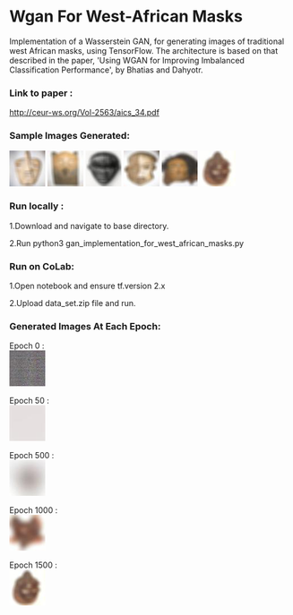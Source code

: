 # Wgan For West-African Masks
Implementation of a Wasserstein GAN, for generating images of traditional west African masks, using TensorFlow. The architecture is based on that described in the paper, 'Using WGAN for Improving Imbalanced Classification Performance', by Bhatias and Dahyotr.


### Link to paper : 
http://ceur-ws.org/Vol-2563/aics_34.pdf

### Sample Images Generated:
![](output_images/sample0.jpg)
![](output_images/sample1.jpg)
![](output_images/sample2.jpg)
![](output_images/sample3.jpg)
![](output_images/sample4.jpg)
![](output_images/epoch%201500.jpg)

### Run locally :
 1.Download and navigate to base directory.
 
 2.Run python3 gan_implementation_for_west_african_masks.py
### Run on CoLab:
 1.Open notebook and ensure tf.version 2.x
 
 2.Upload data_set.zip file and run.

### Generated Images At Each Epoch:

Epoch 0 :  
![](output_images/epoch0(untrained).jpg)            

Epoch 50 :    
![](output_images/50.jpg) 

Epoch 500 :   
![](output_images/epoch500.jpg) 

Epoch 1000 :    
![](output_images/epoch%201000.jpg)

Epoch 1500 :   
![](output_images/epoch%201500.jpg)



